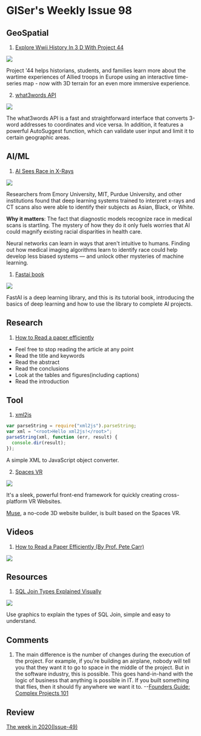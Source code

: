 # GISer's Weekly Issue 98

## GeoSpatial

1. [Explore Wwii History In 3 D With Project 44](https://webflow-blog.mbxsandbox.com/blog/explore-wwii-history-in-3d-with-project-44)

![](https://assets-global.website-files.com/5f2a93fe880654a977c51043/6111931ad292348332d7046a_Project-44-historical-overlay.gif)

Project '44 helps historians, students, and families learn more about the wartime experiences of Allied troops in Europe using an interactive time-series map - now with 3D terrain for an even more immersive experience.

2. [what3words API](https://developer.what3words.com/public-api)

![](https://assets-global.website-files.com/5f2a93fe880654a977c51043/6109d9dc0631e61774e459a9_w3w-smaller.gif)

The what3words API is a fast and straightforward interface that converts 3-word addresses to coordinates and vice versa. In addition, it features a powerful AutoSuggest function, which can validate user input and limit it to certain geographic areas.

## AI/ML

1. [AI Sees Race in X-Rays](https://read.deeplearning.ai/the-batch/issue-104/)

![](https://dl-staging-website.ghost.io/content/images/2021/08/race.gif)

Researchers from Emory University, MIT, Purdue University, and other institutions found that deep learning systems trained to interpret x-rays and CT scans also were able to identify their subjects as Asian, Black, or White.

**Why it matters**: The fact that diagnostic models recognize race in medical scans is startling. The mystery of how they do it only fuels worries that AI could magnify existing racial disparities in health care.

Neural networks can learn in ways that aren't intuitive to humans. Finding out how medical imaging algorithms learn to identify race could help develop less biased systems — and unlock other mysteries of machine learning.

1. [Fastai book](https://github.com/fastai/fastbook)

![](https://cdn.beekka.com/blogimg/asset/202107/bg2021072807.jpg)

FastAI is a deep learning library, and this is its tutorial book, introducing the basics of deep learning and how to use the library to complete AI projects.

## Research

1. [How to Read a paper efficiently](https://www.jianshu.com/p/4aff99acfce8)

- Feel free to stop reading the article at any point
- Read the title and keywords
- Read the abstract
- Read the conclusions
- Look at the tables and figures(including captions)
- Read the introduction

## Tool

1. [xml2js](https://www.npmjs.com/package/xml2js)

```js
var parseString = require("xml2js").parseString;
var xml = "<root>Hello xml2js!</root>";
parseString(xml, function (err, result) {
  console.dir(result);
});
```

A simple XML to JavaScript object converter.

2. [Spaces VR](https://github.com/spacesvr/spacesvr)

![](https://cdn.beekka.com/blogimg/asset/202108/bg2021080404.jpg)

It's a sleek, powerful front-end framework for quickly creating cross-platform VR Websites.

[Muse](https://www.muse.place/), a no-code 3D website builder, is built based on the Spaces VR.

## Videos

1. [How to Read a Paper Efficiently (By Prof. Pete Carr)](https://www.youtube.com/watch?v=IeaD0ZaUJ3Y)

![](https://preview.redd.it/07r4cu96gkr61.png?width=1596&format=png&auto=webp&s=2826a25f4e4cc8d4dcec63b9b4870bf7a35b9d9b)

## Resources

1. [SQL Join Types Explained Visually](https://dataschool.com/how-to-teach-people-sql/sql-join-types-explained-visually/)

![](https://dataschool.com/assets/images/how-to-teach-people-sql/sqlJoins/sqlJoins_7.png)

Use graphics to explain the types of SQL Join, simple and easy to understand.

## Comments

1.  The main difference is the number of changes during the execution of the project. For example, if you're building an airplane, nobody will tell you that they want it to go to space in the middle of the project. But in the software industry, this is possible. This goes hand-in-hand with the logic of business that anything is possible in IT. If you built something that flies, then it should fly anywhere we want it to.
    --[Founders Guide: Complex Projects 101](https://vadimkravcenko.com/en/dealing-with-complex-projects/)

## Review

[The week in 2020(Issue-49)](https://github.com/lkcozy/weekly/blob/master/docs/2020/issue-49.md)
